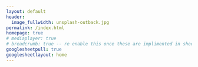 ```yaml
---
layout: default
header:
  image_fullwidth: unsplash-outback.jpg
permalink: /index.html
homepage: true
# mediaplayer: true
# breadcrumb: true -- re enable this once these are implimented in sheets
googlesheetpull: true
googlesheetlayout: home
---
```


<div class="row t30 b30">
    <form>
        <div class="editor large-12 columns" style="display: none">
            <div class="large-12 columns">
                <button type="button" style="width:100%" class="note button radius" id="closeeditor-button" onclick="close_current_editor(event)">
                    Close editor
                </button>
            </div>
            <div id="authorize-div" style="display: none">
                <div class="large-12 columns">
                    <button type="button" style="width:100%" class="note button radius" id="authorize-button" onclick="handleAuthClick(event)">
                        CLICK ME <br>
                        Before you can edit this page you need to authorise this
                        website to edit your personal Google Sheets with a Google 
                        account that has been given access to the website 
                        spreadsheet.
                    </button>
                </div>
            </div>
            <div id="editor-div" style="display: none">
                <div class="large-12 columns">
                    <textarea id="tinemce_page_editor" style="height:250" class="page_editor"></textarea>
                </div>
            </div>
            <div id="noaccess-div" style="display: none">
                <div data-alert class="alert-box info radius">
                    When attempting to edit the 
                    <a href="https://docs.google.com/spreadsheets/d/{{ site.google_sheet_id }}/edit">website spreadsheet</a>
                    an error was returned. Does your currently signed in Google 
                    account have sufficient permissions to edit the
                    <a href="https://docs.google.com/spreadsheets/d/{{ site.google_sheet_id }}/edit">website spreadsheet</a>? 
                    If not and you believe you should please 
                    <a href="/?page=aboutus-contact">contact us</a>.
                </div>
            </div>
        </div>
    </form>
</div>

<div class="google-sheet-layout"></div>
